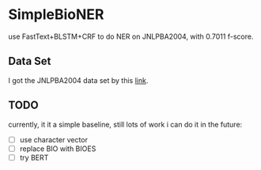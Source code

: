 # SimpleBioNER
use FastText+BLSTM+CRF to do NER on JNLPBA2004, with 0.7011 f-score.

## Data Set

I got the JNLPBA2004 data set by this [link](http://www.nactem.ac.uk/GENIA/current/Shared-tasks/JNLPBA/).

## TODO

currently, it it a simple baseline, still lots of work i can do it in the future:

- [ ] use character vector
- [ ] replace BIO with BIOES
- [ ] try BERT